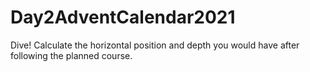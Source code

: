 # Day2AdventCalendar2021
Dive! Calculate the horizontal position and depth you would have after following the planned course.
